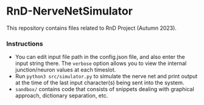 # RnD-NerveNetSimulator
This repository contains files related to RnD Project (Autumn 2023).

### Instructions
- You can edit input file path in the config.json file, and also enter the input string there. The ```verbose``` option allows you to view the internal junction/neuron values at each timeslot.
- Run ```python3 src/simulator.py``` to simulate the nerve net and print output at the time of the last input character(s) being sent into the system.
- ```sandbox/``` contains code that consists of snippets dealing with graphical approach, dictionary separation, etc.